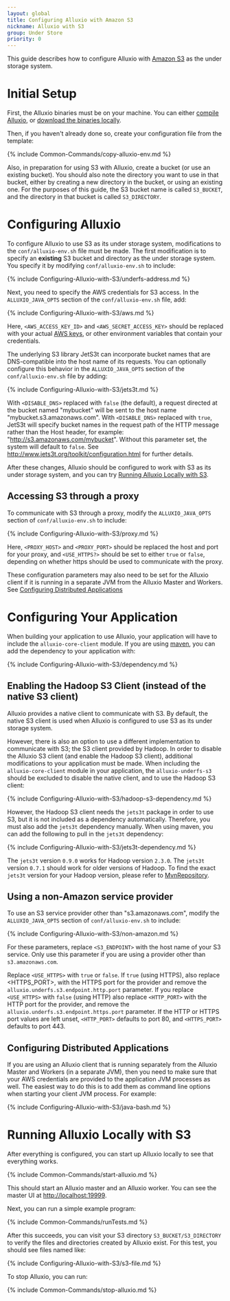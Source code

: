 ```yaml
---
layout: global
title: Configuring Alluxio with Amazon S3
nickname: Alluxio with S3
group: Under Store
priority: 0
---
```


This guide describes how to configure Alluxio with [Amazon S3](https://aws.amazon.com/s3/) as the
under storage system.

# Initial Setup

First, the Alluxio binaries must be on your machine. You can either
[compile Alluxio](Building-Alluxio-Master-Branch.html), or
[download the binaries locally](Running-Alluxio-Locally.html).

Then, if you haven't already done so, create your configuration file from the template:

{% include Common-Commands/copy-alluxio-env.md %}

Also, in preparation for using S3 with Alluxio, create a bucket (or use an existing bucket). You
should also note the directory you want to use in that bucket, either by creating a new directory in
the bucket, or using an existing one. For the purposes of this guide, the S3 bucket name is called
`S3_BUCKET`, and the directory in that bucket is called `S3_DIRECTORY`.

# Configuring Alluxio

To configure Alluxio to use S3 as its under storage system, modifications to the
`conf/alluxio-env.sh` file must be made. The first modification is to specify an **existing** S3
bucket and directory as the under storage system. You specify it by modifying `conf/alluxio-env.sh`
to include:

{% include Configuring-Alluxio-with-S3/underfs-address.md %}

Next, you need to specify the AWS credentials for S3 access. In the `ALLUXIO_JAVA_OPTS` section of
the `conf/alluxio-env.sh` file, add:

{% include Configuring-Alluxio-with-S3/aws.md %}

Here, `<AWS_ACCESS_KEY_ID>` and `<AWS_SECRET_ACCESS_KEY>` should be replaced with your actual
[AWS keys](https://aws.amazon.com/developers/access-keys), or other environment variables that
contain your credentials.

The underlying S3 library JetS3t can incorporate bucket names that are DNS-compatible into the host
name of its requests. You can optionally configure this behavior in the `ALLUXIO_JAVA_OPTS` section
of the `conf/alluxio-env.sh` file by adding:

{% include Configuring-Alluxio-with-S3/jets3t.md %}

With `<DISABLE_DNS>` replaced with `false` (the default), a request directed at the bucket named "mybucket"
will be sent to the host name "mybucket.s3.amazonaws.com". With `<DISABLE_DNS>` replaced with `true`,
JetS3t will specify bucket names in the request path of the HTTP message rather than the Host header,
for example: "http://s3.amazonaws.com/mybucket". Without this parameter set, the system will default
to `false`. See http://www.jets3t.org/toolkit/configuration.html for further details.

After these changes, Alluxio should be configured to work with S3 as its under storage system, and
you can try [Running Alluxio Locally with S3](#running-alluxio-locally-with-s3).

## Accessing S3 through a proxy

To communicate with S3 through a proxy, modify the `ALLUXIO_JAVA_OPTS` section of
`conf/alluxio-env.sh` to include:

{% include Configuring-Alluxio-with-S3/proxy.md %}

Here, `<PROXY_HOST>` and `<PROXY_PORT>` should be replaced the host and port for your proxy, and
`<USE_HTTPS?>` should be set to either `true` or `false`, depending on whether https should be
used to communicate with the proxy.

These configuration parameters may also need to be set for the Alluxio client if it is running in
a separate JVM from the Alluxio Master and Workers. See
[Configuring Distributed Applications](#configuring-distributed-applications)

# Configuring Your Application

When building your application to use Alluxio, your application will have to include the
`alluxio-core-client` module. If you are using [maven](https://maven.apache.org/), you can add the
dependency to your application with:

{% include Configuring-Alluxio-with-S3/dependency.md %}

## Enabling the Hadoop S3 Client (instead of the native S3 client)

Alluxio provides a native client to communicate with S3. By default, the native S3 client is used
when Alluxio is configured to use S3 as its under storage system.

However, there is also an option to use a different implementation to communicate with S3; the S3
client provided by Hadoop. In order to disable the Alluxio S3 client (and enable the Hadoop S3
client), additional modifications to your application must be made. When including the
`alluxio-core-client` module in your application, the `alluxio-underfs-s3` should be excluded to disable
the native client, and to use the Hadoop S3 client:

{% include Configuring-Alluxio-with-S3/hadoop-s3-dependency.md %}

However, the Hadoop S3 client needs the `jets3t` package in order to use S3, but it is not included
as a dependency automatically. Therefore, you must also add the `jets3t` dependency manually. When
using maven, you can add the following to pull in the `jets3t` dependency:

{% include Configuring-Alluxio-with-S3/jets3t-dependency.md %}

The `jets3t` version `0.9.0` works for Hadoop version `2.3.0`. The `jets3t` version `0.7.1` should
work for older versions of Hadoop. To find the exact `jets3t` version for your Hadoop version,
please refer to [MvnRepository](http://mvnrepository.com/).

## Using a non-Amazon service provider

To use an S3 service provider other than "s3.amazonaws.com", modify the `ALLUXIO_JAVA_OPTS` section
of `conf/alluxio-env.sh` to include:

{% include Configuring-Alluxio-with-S3/non-amazon.md %}

For these parameters, replace `<S3_ENDPOINT>` with the host name of your S3 service. Only use this
parameter if you are using a provider other than `s3.amazonaws.com`.

Replace `<USE_HTTPS>` with `true` or `false`. If `true` (using HTTPS), also replace <HTTPS_PORT>, with
the HTTPS port for the provider and remove the `alluxio.underfs.s3.endpoint.http.port` parameter. If
you replace `<USE_HTTPS>` with `false` (using HTTP) also replace `<HTTP_PORT>` with the HTTP port for
the provider, and remove the `alluxio.underfs.s3.endpoint.https.port` parameter. If the HTTP or HTTPS
port values are left unset, `<HTTP_PORT>` defaults to port 80, and `<HTTPS_PORT>` defaults to port 443.

## Configuring Distributed Applications

If you are using an Alluxio client that is running separately from the Alluxio Master and Workers (in
a separate JVM), then you need to make sure that your AWS credentials are provided to the
application JVM processes as well. The easiest way to do this is to add them as command line options
when starting your client JVM process. For example:

{% include Configuring-Alluxio-with-S3/java-bash.md %}

# Running Alluxio Locally with S3

After everything is configured, you can start up Alluxio locally to see that everything works.

{% include Common-Commands/start-alluxio.md %}

This should start an Alluxio master and an Alluxio worker. You can see the master UI at
[http://localhost:19999](http://localhost:19999).

Next, you can run a simple example program:

{% include Common-Commands/runTests.md %}

After this succeeds, you can visit your S3 directory `S3_BUCKET/S3_DIRECTORY` to verify the files
and directories created by Alluxio exist. For this test, you should see files named like:

{% include Configuring-Alluxio-with-S3/s3-file.md %}

To stop Alluxio, you can run:

{% include Common-Commands/stop-alluxio.md %}
